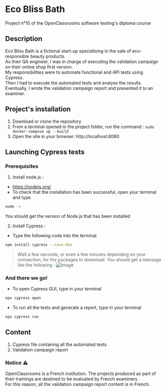 # Eco Bliss Bath
Project n°10 of the OpenClassrooms software testing's diploma course

## Description
Eco Bliss Bath is a fictional start-up specialising in the sale of eco-responsible beauty products.\
As their QA engineer, I was in charge of executing the validation campaign on their online shop first version.\
My responsibilities were to automate functional and API tests using Cypress.\
Then I had to execute the automated tests and analyse the results.\
Eventually, I wrote the validation campaign report and presented it to an examiner.

## Project's installation
1. Download or clone the repository
2. From a terminal opened in the project folder, run the command : `sudo docker-compose up --build`
3. Open the site in your browser: http://localhost:8080 

## Launching Cypress tests
### Prerequisites
1. Install node.js :
- https://nodejs.org/
- To check that the installation has been successful, open your terminal and type
```bash
node -v
```
You should get the version of Node.js that has been installed

2. Install Cypress :
- Type the following code into the terminal
```bash
npm install cypress --save-dev 
```
> Wait a few seconds, or even a few minutes depending on your connection, for the packages to download.
 You should get a message like the following :
 ![Image](https://user.oc-static.com/upload/2023/10/19/16977305146287_image43.png)

### And there we go! 
- To open Cypress GUI, type in your terminal
```bash
npx cypress open
```
- To run all the tests and generate a report, type in your terminal
```bash
npx cypress run
```

## Content
1. Cypress file contaning all the automated tests
2. Validation campaign report

### Notice ⚠️
OpenClassrooms is a French institution. The projects produced as part of their trainings are destined to be evaluated by French examiners.\
For this reason, all the validation campaign report content is in French.